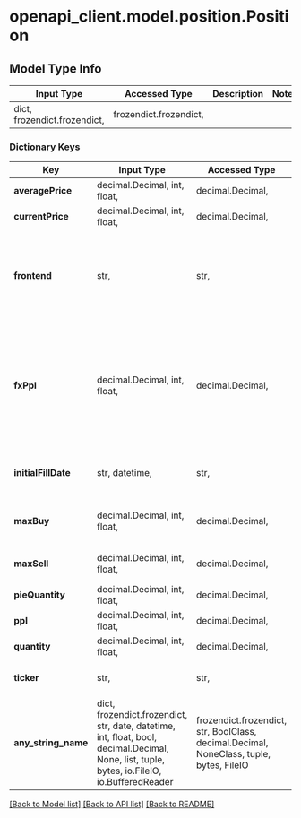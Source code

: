 # openapi_client.model.position.Position

## Model Type Info
Input Type | Accessed Type | Description | Notes
------------ | ------------- | ------------- | -------------
dict, frozendict.frozendict,  | frozendict.frozendict,  |  | 

### Dictionary Keys
Key | Input Type | Accessed Type | Description | Notes
------------ | ------------- | ------------- | ------------- | -------------
**averagePrice** | decimal.Decimal, int, float,  | decimal.Decimal,  |  | [optional] 
**currentPrice** | decimal.Decimal, int, float,  | decimal.Decimal,  |  | [optional] 
**frontend** | str,  | str,  | Origin | [optional] must be one of ["API", "IOS", "ANDROID", "WEB", "SYSTEM", "AUTOINVEST", ] 
**fxPpl** | decimal.Decimal, int, float,  | decimal.Decimal,  | Forex movement impact, only applies to positions with instrument currency that differs from the accounts&#x27; | [optional] 
**initialFillDate** | str, datetime,  | str,  |  | [optional] value must conform to RFC-3339 date-time
**maxBuy** | decimal.Decimal, int, float,  | decimal.Decimal,  | Additional quantity that can be bought | [optional] 
**maxSell** | decimal.Decimal, int, float,  | decimal.Decimal,  | Quantity that can be sold | [optional] 
**pieQuantity** | decimal.Decimal, int, float,  | decimal.Decimal,  | Invested in pies | [optional] 
**ppl** | decimal.Decimal, int, float,  | decimal.Decimal,  |  | [optional] 
**quantity** | decimal.Decimal, int, float,  | decimal.Decimal,  |  | [optional] 
**ticker** | str,  | str,  | Unique instrument identifier | [optional] 
**any_string_name** | dict, frozendict.frozendict, str, date, datetime, int, float, bool, decimal.Decimal, None, list, tuple, bytes, io.FileIO, io.BufferedReader | frozendict.frozendict, str, BoolClass, decimal.Decimal, NoneClass, tuple, bytes, FileIO | any string name can be used but the value must be the correct type | [optional]

[[Back to Model list]](../../README.md#documentation-for-models) [[Back to API list]](../../README.md#documentation-for-api-endpoints) [[Back to README]](../../README.md)

